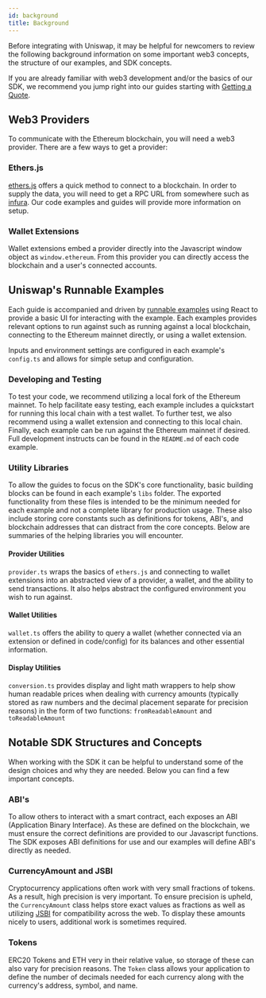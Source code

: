 ```yaml
---
id: background
title: Background
---
```


Before integrating with Uniswap, it may be helpful for newcomers to review the following background information on some important web3 concepts, the structure of our examples, and SDK concepts. 

If you are already familiar with web3 development and/or the basics of our SDK, we recommend you jump right into our guides starting with [Getting a Quote](./02-quoting.md).

## Web3 Providers

To communicate with the Ethereum blockchain, you will need a web3 provider. There are a few ways to get a provider:

### Ethers.js

[ethers.js](https://docs.ethers.io/v5/) offers a quick method to connect to a blockchain. In order to supply the data, you will need to get a RPC URL from somewhere such as [infura](https://infura.io/). Our code examples and guides will provide more information on setup.

### Wallet Extensions

Wallet extensions embed a provider directly into the Javascript window object as `window.ethereum`. From this provider you can directly access the blockchain and a user's connected accounts.

## Uniswap's Runnable Examples

Each guide is accompanied and driven by [runnable examples](https://github.com/Uniswap/examples/tree/main/v3-sdk) using React to provide a basic UI for interacting with the example. Each examples provides relevant options to run against such as running against a local blockchain, connecting to the Ethereum mainnet directly, or using a wallet extension. 

Inputs and environment settings are configured in each example's `config.ts` and allows for simple setup and configuration.

### Developing and Testing

To test your code, we recommend utilizing a local fork of the Ethereum mainnet. To help facilitate easy testing, each example includes a quickstart for running this local chain with a test wallet. To further test, we also recommend using a wallet extension and connecting to this local chain. Finally, each example can be run against the Ethereum mainnet if desired. Full development instructs can be found in the `README.md` of each code example.

### Utility Libraries

To allow the guides to focus on the SDK's core functionality, basic building blocks can be found in each example's `libs` folder. The exported functionality from these files is intended to be the minimum needed for each example and not a complete library for production usage. These also include storing core constants such as definitions for tokens, ABI's, and blockchain addresses that can distract from the core concepts. Below are summaries of the helping libraries you will encounter.

#### Provider Utilities

`provider.ts` wraps the basics of `ethers.js` and connecting to wallet extensions into an abstracted view of a provider, a wallet, and the ability to send transactions. It also helps abstract the configured environment you wish to run against.

#### Wallet Utilities

`wallet.ts` offers the ability to query a wallet (whether connected via an extension or defined in code/config) for its balances and other essential information.

#### Display Utilities

`conversion.ts` provides display and light math wrappers to help show human readable prices when dealing with currency amounts (typically stored as raw numbers and the decimal placement separate for precision reasons) in the form of two functions: `fromReadableAmount` and `toReadableAmount`

## Notable SDK Structures and Concepts

When working with the SDK it can be helpful to understand some of the design choices and why they are needed. Below you can find a few important concepts.

### ABI's

To allow others to interact with a smart contract, each exposes an ABI (Application Binary Interface). As these are defined on the blockchain, we must ensure the correct definitions are provided to our Javascript functions. The SDK exposes ABI definitions for use and our examples will define ABI's directly as needed.

### CurrencyAmount and JSBI

Cryptocurrency applications often work with very small fractions of tokens. As a result, high precision is very important. To ensure precision is upheld, the `CurrencyAmount` class helps store exact values as fractions as well as utilizing [JSBI](https://github.com/GoogleChromeLabs/jsbi) for compatibility across the web. To display these amounts nicely to users, additional work is sometimes required.

### Tokens

ERC20 Tokens and ETH very in their relative value, so storage of these can also vary for precision reasons. The `Token` class allows your application to define the number of decimals needed for each currency along with the currency's address, symbol, and name.

